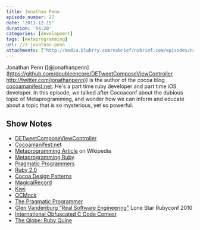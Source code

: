 ```yaml
---
title: Jonathan Penn
episode_number: 27
date: '2011-12-15'
duration: '54:20'
categories: [development]
tags: [metaprogramming]
url: /27-jonathan-penn
attachments: ["http://media.blubrry.com/nsbrief/nsbrief.com/episodes/nsbrief_27_jonathan_penn.m4a"]
---
```


Jonathan Penn ([@jonathanpenn](https://github.com/doubleencore/DETweetComposeViewController
http://twitter.com/jonathanpenn)) is the author of the cocoa blog [cocoamanifest.net](http://cocoamanifest.net). He's a part time ruby developer and part time iOS developer. In this episode, we talked after Cocoaconf about the dubious topic of Metaprogramming, and wonder how we can inform and educate about a topic that is so mysterious, yet so powerful.

## Show Notes
- [DETweetComposeViewController](https://github.com/doubleencore/DETweetComposeViewController)
- [Cocoamanifest.net](http://cocoamanifest.net)
- [Metaprogramming Article](http://en.wikipedia.org/wiki/Metaprogramming) on Wikipedia
- [Metaprogramming Ruby](http://pragprog.com/book/ppmetr/metaprogramming-ruby)
- [Pragmatic Programmers](http://pragprog.com)
- [Ruby 2.0](http://www.rubyinside.com/ruby-2-0-implementation-work-begins-what-is-ruby-2-0-and-whats-new-5515.html)
- [Cocoa Design Patterns](http://www.amazon.com/Cocoa-Design-Patterns-Erik-Buck/dp/0321535022)
- [MagicalRecord](http://magicalrecord.com)
- [Kiwi](https://github.com/allending/Kiwi)
- [OCMock](http://ocmock.org)
- [The Pragmatic Programmer](http://pragprog.com/the-pragmatic-programmer)
- [Glen Vandenburg "Real Software Engineering"](http://confreaks.net/videos/282-lsrc2010-real-software-engineering) Lone Star Rubyconf 2010
- [International Obfuscated C Code Contest](http://www.ioccc.org)
- [The Qlobe: Ruby Quine](http://mamememo.blogspot.com/2010/09/qlobe.html)
